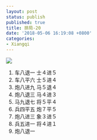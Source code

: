 ```yaml
---
layout: post
status: publish
published: true
title: 排局-20
date: '2018-05-06 16:19:08 +0800'
categories:
- Xiangqi
---
```


![](../imgs/2018/05/capture-24.png)

1. 车八退一 士４进５
2. 车八平六 士５进４
3. 炮八进九 马５退４
4. 炮八退三 马４进３
5. 马九退七 将５平４
6. 兵四平五 炮７平５
7. 炮八进三 象３进５
8. 兵五进一 将４进１
9. 炮八退一
